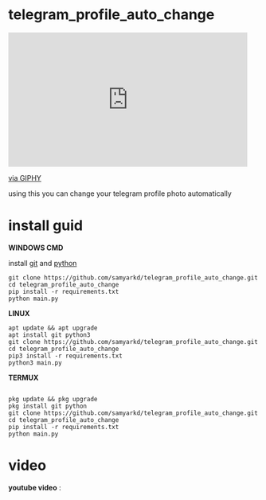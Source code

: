 # telegram_profile_auto_change
<iframe src="https://giphy.com/embed/Eljvoa3wPgJWLdC0un" width="480" height="270" frameBorder="0" class="giphy-embed" allowFullScreen></iframe><p><a href="https://giphy.com/gifs/oof-deladeso-loopify-Eljvoa3wPgJWLdC0un">via GIPHY</a></p>

using this you can change your telegram profile photo automatically

# install guid

**WINDOWS CMD**

install [git](https://git-scm.com/) and [python](python.org/downloads) 
```
git clone https://github.com/samyarkd/telegram_profile_auto_change.git
cd telegram_profile_auto_change
pip install -r requirements.txt
python main.py
```

**LINUX**

```
apt update && apt upgrade
apt install git python3
git clone https://github.com/samyarkd/telegram_profile_auto_change.git
cd telegram_profile_auto_change
pip3 install -r requirements.txt
python3 main.py
```

**TERMUX**
```

pkg update && pkg upgrade
pkg install git python
git clone https://github.com/samyarkd/telegram_profile_auto_change.git
cd telegram_profile_auto_change
pip install -r requirements.txt
python main.py
```

# video

**youtube video** : 

